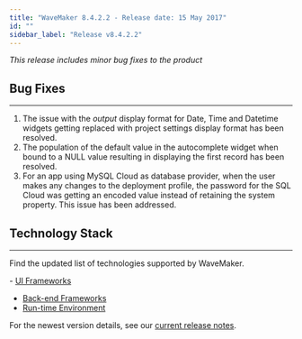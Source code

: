 ```yaml
---
title: "WaveMaker 8.4.2.2 - Release date: 15 May 2017"
id: ""
sidebar_label: "Release v8.4.2.2"
---
```

*This release includes minor bug fixes to the product*

## Bug Fixes
---

1.  The issue with the _output_ display format for Date, Time and Datetime widgets getting replaced with project settings display format has been resolved.
2.  The population of the default value in the autocomplete widget when bound to a NULL value resulting in displaying the first record has been resolved.
3.  For an app using MySQL Cloud as database provider, when the user makes any changes to the deployment profile, the password for the SQL Cloud was getting an encoded value instead of retaining the system property. This issue has been addressed.

## Technology Stack
---

Find the updated list of technologies supported by WaveMaker. 

- [UI Frameworks](/learn/wavemaker-release-notes/v8-4-2#ui-frameworks)
- [Back-end Frameworks](/learn/wavemaker-release-notes/v8-4-2#back-end-frameworks)
- [Run-time Environment](/learn/wavemaker-release-notes/v8-4-2#run-time-environment)

For the newest version details, see our [current release notes](/learn/wavemaker-release-notes).   